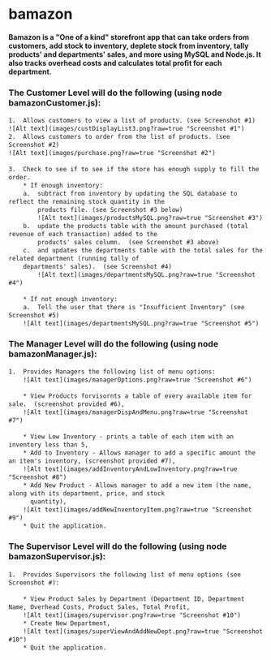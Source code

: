 # bamazon

####  Bamazon is a "One of a kind" storefront app that can take orders from customers, add stock to inventory, deplete stock from inventory, tally products' and departments' sales, and more using MySQL and Node.js.  It also tracks overhead costs and calculates total profit for each department.

### The Customer Level will do the following (using node bamazonCustomer.js):

    1.  Allows customers to view a list of products. (see Screenshot #1)
    ![Alt text](images/custDisplayList3.png?raw=true "Screenshot #1")
    2.  Allows customers to order from the list of products. (see Screenshot #2)
    ![Alt text](images/purchase.png?raw=true "Screenshot #2")
    
    3.  Check to see if to see if the store has enough supply to fill the order.
        * If enough inventory:
        a.  subtract from inventory by updating the SQL database to reflect the remaining stock quantity in the 
            products file. (see Screenshot #3 below)
            ![Alt text](images/productsMySQL.png?raw=true "Screenshot #3")
        b.  update the products table with the amount purchased (total revenue of each transaction) added to the 
            products' sales column.  (see Screenshot #3 above)
        c.  and updates the departments table with the total sales for the related department (running tally of 
        departments' sales).  (see Screenshot #4)
            ![Alt text](images/departmentsMySQL.png?raw=true "Screenshot #4")
       
        * If not enough inventory:
        a.  Tell the user that there is "Insufficient Inventory" (see Screenshot #5)
        ![Alt text](images/departmentsMySQL.png?raw=true "Screenshot #5")
        
### The Manager Level will do the following (using node bamazonManager.js):
    1.  Provides Managers the following list of menu options:
        ![Alt text](images/managerOptions.png?raw=true "Screenshot #6")
    
        * View Products forvisornts a table of every available item for sale.  (screenshot provided #6),
        ![Alt text](images/managerDispAndMenu.png?raw=true "Screenshot #7")
        
        * View Low Inventory - prints a table of each item with an inventory less than 5,
        * Add to Inventory - Allows manager to add a specific amount the an item's inventory, (screenshot provided #7),
        ![Alt text](images/addInventoryAndLowInventory.png?raw=true "Screenshot #8")
        * Add New Product - Allows manager to add a new item (the name, along with its department, price, and stock 
          quantity),
        ![Alt text](images/addNewInventoryItem.png?raw=true "Screenshot #9")  
        * Quit the application.
        
 ### The Supervisor Level will do the following (using node bamazonSupervisor.js):
    1.  Provides Supervisors the following list of menu options (see Screenshot #):
        
        * View Product Sales by Department (Department ID, Department Name, Overhead Costs, Product Sales, Total Profit,
        ![Alt text](images/supervisor.png?raw=true "Screenshot #10")
        * Create New Department,
        ![Alt text](images/superViewAndAddNewDept.png?raw=true "Screenshot #10")
        * Quit the application.
